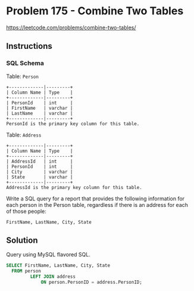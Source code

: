 # Problem 175 - Combine Two Tables

https://leetcode.com/problems/combine-two-tables/

## Instructions

### SQL Schema

Table: `Person`

```
+-------------|---------+
| Column Name | Type    |
+-------------|---------+
| PersonId    | int     |
| FirstName   | varchar |
| LastName    | varchar |
+-------------|---------+
PersonId is the primary key column for this table.
```

Table: `Address`

```
+-------------|---------+
| Column Name | Type    |
+-------------|---------+
| AddressId   | int     |
| PersonId    | int     |
| City        | varchar |
| State       | varchar |
+-------------|---------+
AddressId is the primary key column for this table.
```


Write a SQL query for a report that provides the following information for each person in the Person table, regardless if there is an address for each of those people:

```
FirstName, LastName, City, State
```

## Solution

Query using MySQL flavored SQL.

```sql
SELECT FirstName, LastName, City, State
  FROM person
         LEFT JOIN address
             ON person.PersonID = address.PersonID;
```
